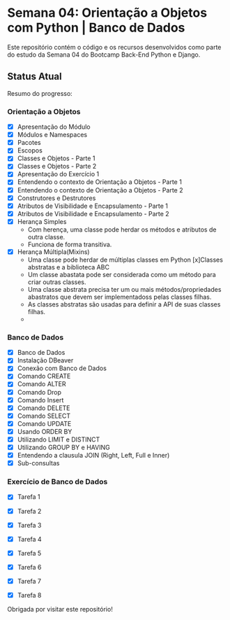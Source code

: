 # Semana 04: Orientação a Objetos com Python | Banco de Dados

Este repositório contém o código e os recursos desenvolvidos como parte do estudo da Semana 04 do Bootcamp Back-End Python e Django.

## Status Atual

Resumo do progresso:

### Orientação a Objetos

- [x] Apresentação do Módulo
- [x] Módulos e Namespaces
- [x] Pacotes
- [x] Escopos
- [x] Classes e Objetos - Parte 1
- [x] Classes e Objetos - Parte 2
- [x] Apresentação do Exercício 1
- [x] Entendendo o contexto de Orientação a Objetos - Parte 1
- [x] Entendendo o contexto de Orientação a Objetos - Parte 2
- [x] Construtores e Destrutores
- [x] Atributos de Visibilidade e Encapsulamento - Parte 1
- [x] Atributos de Visibilidade e Encapsulamento - Parte 2
- [x] Herança Simples
  - Com herença, uma classe pode herdar os métodos e atributos de outra classe.
  - Funciona de forma transitiva.
- [x] Herança Múltipla(Mixins)
  - Uma classe pode herdar de múltiplas classes em Python
[x]Classes abstratas e a biblioteca ABC
  - Um classe abastata pode ser considerada como um método para criar outras classes.
  - Uma classe abstrata precisa ter um ou mais métodos/propriedades abastratos que devem ser implementadoss pelas classes filhas.
  - As classes abstratas são usadas para definir a API de suas classes filhas.
  - 

### Banco de Dados

- [x] Banco de Dados
- [x] Instalação DBeaver
- [x] Conexão com Banco de Dados
- [x] Comando CREATE
- [x] Comando ALTER
- [x] Comando Drop
- [x] Comando Insert
- [x] Comando DELETE
- [x] Comando SELECT 
- [x] Comando UPDATE
- [x] Usando ORDER BY
- [x] Utilizando LIMIT e DISTINCT 
- [x] Utilizando GROUP BY e HAVING
- [x] Entendendo a clausula JOIN (Right, Left, Full e Inner)
- [x] Sub-consultas 
  
### Exercício de Banco de Dados

- [x] Tarefa 1
- [x] Tarefa 2
- [x] Tarefa 3
- [x] Tarefa 4
- [x] Tarefa 5
- [x] Tarefa 6
- [x] Tarefa 7
- [x] Tarefa 8


Obrigada por visitar este repositório!
